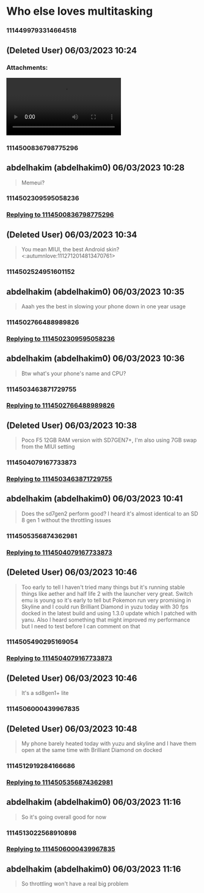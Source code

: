 # Who else loves multitasking
### 1114499793314664518
##  (Deleted User) 06/03/2023 10:24 

> 
### Attachments: 
![Screenrecorder-2023-06-03-13-17-26-911.mp4](https://yuzudiscordbackup.s3.us-west-2.amazonaws.com/files-media/1114499793314664518_Screenrecorder-2023-06-03-13-17-26-911.mp4)

### 1114500836798775296
## abdelhakim (abdelhakim0) 06/03/2023 10:28 

> Memeui?

### 1114502309595058236
### [Replying to 1114500836798775296](#1114500836798775296)
##  (Deleted User) 06/03/2023 10:34 

> You mean MIUI, the best Android skin? <:autumnlove:1112712014813470761>

### 1114502524951601152
## abdelhakim (abdelhakim0) 06/03/2023 10:35 

> Aaah yes the best in slowing your phone down in one year usage

### 1114502766488989826
### [Replying to 1114502309595058236](#1114502309595058236)
## abdelhakim (abdelhakim0) 06/03/2023 10:36 

> Btw what's your phone's name and CPU?

### 1114503463871729755
### [Replying to 1114502766488989826](#1114502766488989826)
##  (Deleted User) 06/03/2023 10:38 

> Poco F5 12GB RAM version with SD7GEN7+, I'm also using 7GB swap from the MIUI setting

### 1114504079167733873
### [Replying to 1114503463871729755](#1114503463871729755)
## abdelhakim (abdelhakim0) 06/03/2023 10:41 

> Does the sd7gen2 perform good?
> I heard it's almost identical to an SD 8 gen 1 without the throttling issues

### 1114505356874362981
### [Replying to 1114504079167733873](#1114504079167733873)
##  (Deleted User) 06/03/2023 10:46 

> Too early to tell I haven't tried many things but it's running stable things like aether and half life 2 with the launcher very great. Switch emu is young so it's early to tell but Pokemon run very promising in Skyline and I could run Brilliant Diamond in yuzu today with 30 fps docked in the latest build and using 1.3.0 update which I patched with yanu. Also I heard something that might improved my performance but I need to test before I can comment on that

### 1114505490295169054
### [Replying to 1114504079167733873](#1114504079167733873)
##  (Deleted User) 06/03/2023 10:46 

> It's a sd8gen1+ lite

### 1114506000439967835
##  (Deleted User) 06/03/2023 10:48 

> My phone barely heated today with yuzu and skyline and I have them open at the same time with Brilliant Diamond on docked

### 1114512919284166686
### [Replying to 1114505356874362981](#1114505356874362981)
## abdelhakim (abdelhakim0) 06/03/2023 11:16 

> So it's going overall good for now

### 1114513022568910898
### [Replying to 1114506000439967835](#1114506000439967835)
## abdelhakim (abdelhakim0) 06/03/2023 11:16 

> So throttling won't have a real big problem

